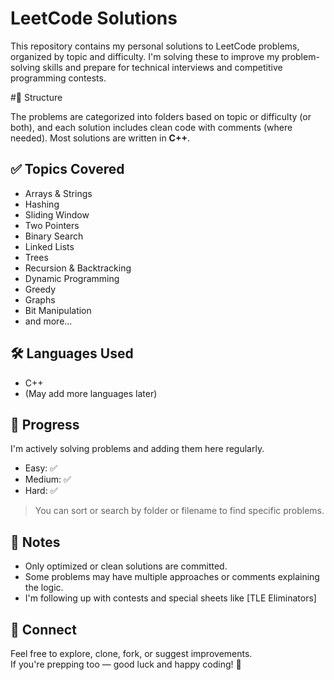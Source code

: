 # LeetCode Solutions

This repository contains my personal solutions to LeetCode problems, organized by topic and difficulty. I'm solving these to improve my problem-solving skills and prepare for technical interviews and competitive programming contests.

#📂 Structure

The problems are categorized into folders based on topic or difficulty (or both), and each solution includes clean code with comments (where needed). Most solutions are written in **C++**.

## ✅ Topics Covered

- Arrays & Strings  
- Hashing  
- Sliding Window  
- Two Pointers  
- Binary Search  
- Linked Lists  
- Trees  
- Recursion & Backtracking  
- Dynamic Programming  
- Greedy  
- Graphs  
- Bit Manipulation  
- and more...

## 🛠 Languages Used

- C++
- (May add more languages later)

## 🚀 Progress

I'm actively solving problems and adding them here regularly.

- Easy: ✅  
- Medium: ✅  
- Hard: ✅  

> You can sort or search by folder or filename to find specific problems.

## 📌 Notes

- Only optimized or clean solutions are committed.
- Some problems may have multiple approaches or comments explaining the logic.
- I'm following up with contests and special sheets like [TLE Eliminators]
## 🔗 Connect

Feel free to explore, clone, fork, or suggest improvements.  
If you're prepping too — good luck and happy coding! 🚀


